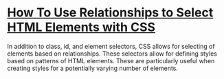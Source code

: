 # [How To Use Relationships to Select HTML Elements with CSS](https://www.digitalocean.com/community/tutorials/how-to-use-relationships-to-select-html-elements-with-css)

In addition to class, id, and element selectors, CSS allows for selecting of elements based on relationships. These selectors allow for defining styles based on patterns of HTML elements. These are particularly useful when creating styles for a potentially varying number of elements.   